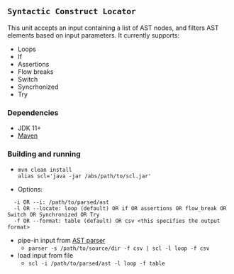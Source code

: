 ## `Syntactic Construct Locator`

This unit accepts an input containing a list of AST nodes, and filters AST elements based on input parameters.
It currently supports:

- Loops
- If
- Assertions
- Flow breaks
- Switch
- Syncrhonized
- Try

### Dependencies
- JDK 11+
- [Maven](https://maven.apache.org/)

### Building and running

- ```
  mvn clean install
  alias scl='java -jar /abs/path/to/scl.jar'
  ```
- Options:
```
  -i OR --i: /path/to/parsed/ast
  -l OR --locate: loop (default) OR if OR assertions OR flow_break OR Switch OR Synchronized OR Try
  -f OR --format: table (default) OR csv <this specifies the output format>
  ```
- pipe-in input from [AST parser](https://github.com/khaes-kth/Simple-Parser)
    - `parser -s /path/to/source/dir -f csv | scl -l loop -f csv `
- load input from file
    - `scl -i /path/to/parsed/ast -l loop -f table`

